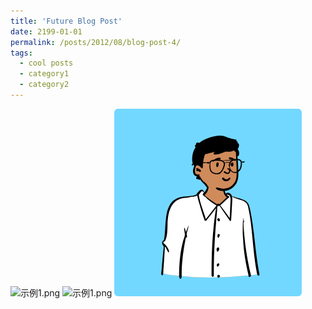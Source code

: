 ```yaml
---
title: 'Future Blog Post'
date: 2199-01-01
permalink: /posts/2012/08/blog-post-4/
tags:
  - cool posts
  - category1
  - category2
---
```


![示例1.png](/images/bio-photo.jpg)
![示例1.png](/images/bio-photo-2.jpg)
![示例1.png](/images/peep.png)
